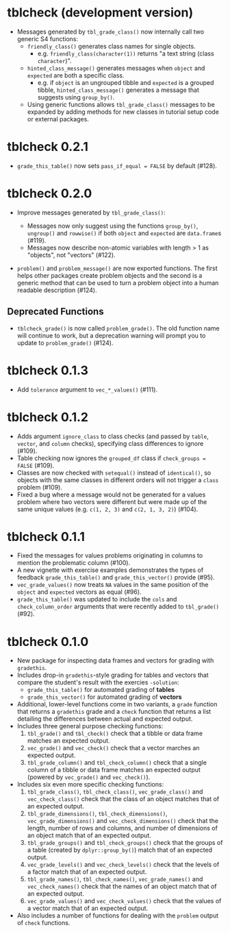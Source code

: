 # tblcheck (development version)

* Messages generated by `tbl_grade_class()` now internally call two generic S4 functions:
  * `friendly_class()` generates class names for single objects.
    * e.g. `friendly_class(character(1))` returns "a text string (class `character`)".
  * `hinted_class_message()` generates messages when `object` and `expected` are both a specific class.
    * e.g. if `object` is an ungrouped tibble and `expected` is a grouped tibble, `hinted_class_message()` generates a message that suggests using `group_by()`.
  * Using generic functions allows `tbl_grade_class()` messages to be expanded by adding methods for new classes in tutorial setup code or external packages.
  
# tblcheck 0.2.1

* `grade_this_table()` now sets `pass_if_equal = FALSE` by default (#128).

# tblcheck 0.2.0

* Improve messages generated by `tbl_grade_class()`:
  - Messages now only suggest using the functions `group_by()`, `ungroup()` and `rowwise()` if both `object` and `expected` are `data.frame`s (#119).
  - Messages now describe non-atomic variables with length > 1 as "objects", not "vectors" (#122).

* `problem()` and `problem_message()` are now exported functions. The first helps other packages create problem objects and the second is a generic method that can be used to turn a problem object into a human readable description (#124).

## Deprecated Functions

* `tblcheck_grade()` is now called `problem_grade()`. The old function name will continue to work, but a deprecation warning will prompt you to update to `problem_grade()` (#124).

# tblcheck 0.1.3

* Add `tolerance` argument to `vec_*_values()` (#111).

# tblcheck 0.1.2

* Adds argument `ignore_class` to class checks (and passed by `table`, `vector`, and `column` checks), specifying class differences to ignore (#109).
* Table checking now ignores the `grouped_df` class if `check_groups = FALSE` (#109).
* Classes are now checked with `setequal()` instead of `identical()`, so objects with the same classes in different orders will not trigger a `class` problem (#109).
* Fixed a bug where a message would not be generated for a values problem where two vectors were different but were made up of the same unique values (e.g. `c(1, 2, 3)` and `c(2, 1, 3, 2)`) (#104).

# tblcheck 0.1.1

* Fixed the messages for values problems originating in columns to mention the problematic column (#100).
* A new vignette with exercise examples demonstrates the types of feedback `grade_this_table()` and `grade_this_vector()` provide (#95).
* `vec_grade_values()` now treats `NA` values in the same position of the `object` and `expected` vectors as equal (#96).
* `grade_this_table()` was updated to include the `cols` and `check_column_order` arguments that were recently added to `tbl_grade()` (#92).


# tblcheck 0.1.0

- New package for inspecting data frames and vectors for grading with `gradethis`.
- Includes drop-in `gradethis`-style grading for tables and vectors that compare the student's result with the exercies `-solution`:
  - `grade_this_table()` for automated grading of **tables**
  - `grade_this_vector()` for automated grading of **vectors**
- Additional, lower-level functions come in two variants, a `grade` function that returns a `gradethis` grade and a `check` function that returns a list detailing the differences between actual and expected output.
- Includes three general purpose checking functions:
  1. `tbl_grade()` and `tbl_check()` check that a tibble or data frame matches an expected output.
  2. `vec_grade()` and `vec_check()` check that a vector marches an expected output.
  3. `tbl_grade_column()` and `tbl_check_column()` check that a single column of a tibble or data frame matches an expected output (powered by `vec_grade()` and `vec_check()`).
- Includes six even more specific checking functions:
  1. `tbl_grade_class()`, `tbl_check_class()`, `vec_grade_class()` and `vec_check_class()` check that the class of an object matches that of an expected output.
  2. `tbl_grade_dimensions()`, `tbl_check_dimensions()`, `vec_grade_dimensions()` and `vec_check_dimensions()` check that the length, number of rows and columns, and number of dimensions of an object match that of an expected output.
  3. `tbl_grade_groups()` and `tbl_check_groups()` check that the groups of a table (created by `dplyr::group_by()`) match that of an expected output.
  4. `vec_grade_levels()` and `vec_check_levels()` check that the levels of a factor match that of an expected output.
  5. `tbl_grade_names()`, `tbl_check_names()`, `vec_grade_names()` and `vec_check_names()` check that the names of an object match that of an expected output.
  6. `vec_grade_values()` and `vec_check_values()` check that the values of a vector match that of an expected output.
- Also includes a number of functions for dealing with the `problem` output of `check` functions.
